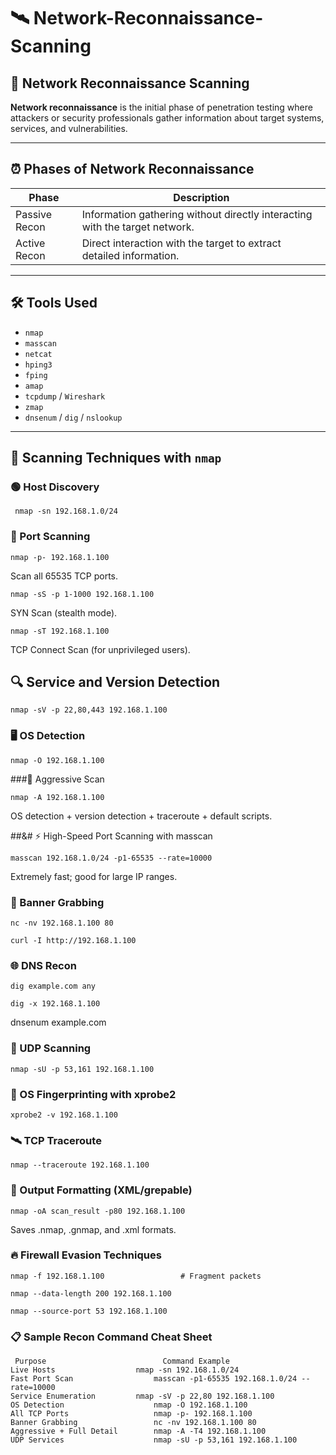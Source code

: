 # 🛰️ Network-Reconnaissance-Scanning

## 🧠 Network Reconnaissance Scanning  
**Network reconnaissance** is the initial phase of penetration testing where attackers or security professionals gather information about target systems, services, and vulnerabilities.

---

## ⏰ Phases of Network Reconnaissance  

| Phase         | Description                                                                 |
|---------------|-----------------------------------------------------------------------------|
| Passive Recon | Information gathering without directly interacting with the target network. |
| Active Recon  | Direct interaction with the target to extract detailed information.         |

---

## 🛠️ Tools Used  

- `nmap`  
- `masscan`  
- `netcat`  
- `hping3`  
- `fping`  
- `amap`  
- `tcpdump` / `Wireshark`  
- `zmap`  
- `dnsenum` / `dig` / `nslookup`  

---

## 🔎 Scanning Techniques with `nmap`

### 🟢 Host Discovery

     nmap -sn 192.168.1.0/24

### 🔵 Port Scanning

    nmap -p- 192.168.1.100

Scan all 65535 TCP ports.

    nmap -sS -p 1-1000 192.168.1.100

SYN Scan (stealth mode).

    nmap -sT 192.168.1.100

TCP Connect Scan (for unprivileged users).

## 🔍 Service and Version Detection

    nmap -sV -p 22,80,443 192.168.1.100

### 🖥️ OS Detection

    nmap -O 192.168.1.100

###🚀 Aggressive Scan

    nmap -A 192.168.1.100

OS detection + version detection + traceroute + default scripts.

##&# ⚡ High-Speed Port Scanning with masscan

    masscan 192.168.1.0/24 -p1-65535 --rate=10000

Extremely fast; good for large IP ranges.

### 🎯 Banner Grabbing

    nc -nv 192.168.1.100 80

    curl -I http://192.168.1.100

### 🌐 DNS Recon

    dig example.com any

    dig -x 192.168.1.100
    
dnsenum example.com

### 📡 UDP Scanning

    nmap -sU -p 53,161 192.168.1.100

### 🧬 OS Fingerprinting with xprobe2

    xprobe2 -v 192.168.1.100

### 🛰️ TCP Traceroute

    nmap --traceroute 192.168.1.100

### 📄 Output Formatting (XML/grepable)

    nmap -oA scan_result -p80 192.168.1.100

Saves .nmap, .gnmap, and .xml formats.

### 🔥 Firewall Evasion Techniques

    nmap -f 192.168.1.100                 # Fragment packets
    
    nmap --data-length 200 192.168.1.100

    nmap --source-port 53 192.168.1.100

### 📋 Sample Recon Command Cheat Sheet

     Purpose	                      Command Example
    Live Hosts	                nmap -sn 192.168.1.0/24
    Fast Port Scan	                masscan -p1-65535 192.168.1.0/24 --rate=10000
    Service Enumeration	        nmap -sV -p 22,80 192.168.1.100
    OS Detection	                nmap -O 192.168.1.100
    All TCP Ports               	nmap -p- 192.168.1.100
    Banner Grabbing             	nc -nv 192.168.1.100 80
    Aggressive + Full Detail    	nmap -A -T4 192.168.1.100
    UDP Services	                nmap -sU -p 53,161 192.168.1.100


